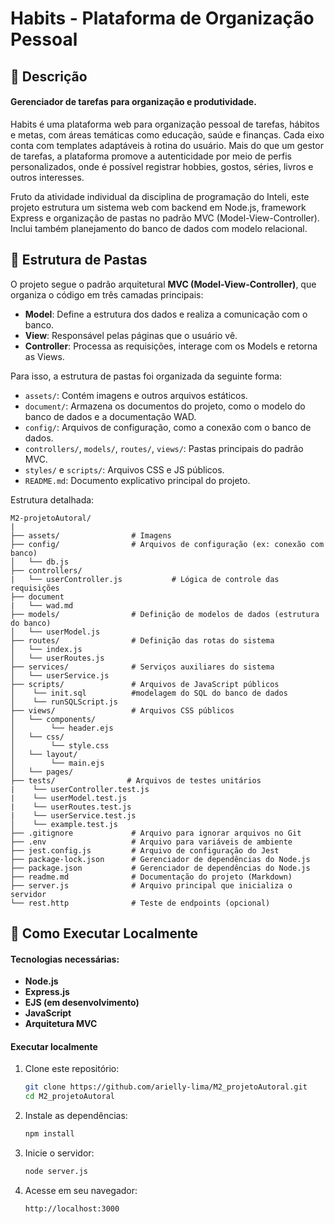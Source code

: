 # Habits - Plataforma de Organização Pessoal

## 📌 Descrição
#### Gerenciador de tarefas para organização e produtividade.

Habits é uma plataforma web para organização pessoal de tarefas, hábitos e metas, com áreas temáticas como educação, saúde e finanças. Cada eixo conta com templates adaptáveis à rotina do usuário. Mais do que um gestor de tarefas, a plataforma promove a autenticidade por meio de perfis personalizados, onde é possível registrar hobbies, gostos, séries, livros e outros interesses.<br>

Fruto da atividade individual da disciplina de programação do Inteli,
este projeto estrutura um sistema web com backend em Node.js, framework Express e organização de pastas no padrão MVC (Model-View-Controller). Inclui também planejamento do banco de dados com modelo relacional.<br>

## 📁 Estrutura de Pastas
O projeto segue o padrão arquitetural **MVC (Model-View-Controller)**, que organiza o código em três camadas principais:

- **Model**: Define a estrutura dos dados e realiza a comunicação com o banco.
- **View**: Responsável pelas páginas que o usuário vê.
- **Controller**: Processa as requisições, interage com os Models e retorna as Views.

Para isso, a estrutura de pastas foi organizada da seguinte forma:

- `assets/`: Contém imagens e outros arquivos estáticos.
- `document/`: Armazena os documentos do projeto, como o modelo do banco de dados e a documentação WAD.
 - `config/`: Arquivos de configuração, como a conexão com o banco de dados.
- `controllers/`, `models/`, `routes/`, `views/`: Pastas principais do padrão MVC.
- `styles/` e `scripts/`: Arquivos CSS e JS públicos.
- `README.md`: Documento explicativo principal do projeto.

Estrutura detalhada:

```
M2-projetoAutoral/
|
├── assets/                # Imagens
├── config/                # Arquivos de configuração (ex: conexão com banco)
│   └── db.js
├── controllers/
|   └── userController.js           # Lógica de controle das requisições
├── document
|   └── wad.md
├── models/                # Definição de modelos de dados (estrutura do banco)
│   └── userModel.js
├── routes/                # Definição das rotas do sistema
│   └── index.js
│   └── userRoutes.js
├── services/              # Serviços auxiliares do sistema
│   └── userService.js
├── scripts/               # Arquivos de JavaScript públicos
│    └── init.sql          #modelagem do SQL do banco de dados
│    └── runSQLScript.js          
├── views/                 # Arquivos CSS públicos
│   └── components/
│        └── header.ejs
│   └── css/ 
│        └── style.css
│   └── layout/
│        └── main.ejs
│   └── pages/      
├── tests/                # Arquivos de testes unitários
|    └── userController.test.js  
|    └── userModel.test.js   
|    └── userRoutes.test.js 
|    └── userService.test.js     
│    └── example.test.js
├── .gitignore             # Arquivo para ignorar arquivos no Git
├── .env                   # Arquivo para variáveis de ambiente
├── jest.config.js         # Arquivo de configuração do Jest
├── package-lock.json      # Gerenciador de dependências do Node.js
├── package.json           # Gerenciador de dependências do Node.js
├── readme.md              # Documentação do projeto (Markdown)
├── server.js              # Arquivo principal que inicializa o servidor
└── rest.http              # Teste de endpoints (opcional)

```

## 🔧 Como Executar Localmente

#### Tecnologias necessárias:
- **Node.js**
- **Express.js**
- **EJS (em desenvolvimento)**
- **JavaScript**
- **Arquitetura MVC**

#### Executar localmente
1. Clone este repositório:
   ```bash
   git clone https://github.com/arielly-lima/M2_projetoAutoral.git
   cd M2_projetoAutoral

2. Instale as dependências:
   ```bash
   npm install

3. Inicie o servidor:
    ```bash
    node server.js
4. Acesse em seu navegador:
    ```bash
    http://localhost:3000
